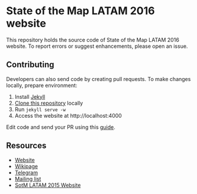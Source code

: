 # State of the Map LATAM 2016 website

This repository holds the source code of State of the Map LATAM 2016 website. To report errors or suggest enhancements, please open an issue.

## Contributing

Developers can also send code by creating pull requests. To make changes locally, prepare environment:

1. Install [Jekyll](https://jekyllrb.com/docs/installation/)
2. [Clone this repository](https://help.github.com/articles/cloning-a-repository/) locally
3. Run `jekyll serve -w`
4. Access the website at http://localhost:4000

Edit code and send your PR using this [guide](https://help.github.com/articles/using-pull-requests/).

## Resources

* [Website](sotm.osmlatam.org)
* [Wikipage](http://wiki.openstreetmap.org/wiki/State_of_the_Map_Latam_2016)
* [Telegram](https://telegram.me/OSMLatam)
* [Mailing list](https://lists.openstreetmap.org/listinfo/talk-latam)
* [SotM LATAM 2015 Website](http://www.openstreetmap.cl/sotm)
